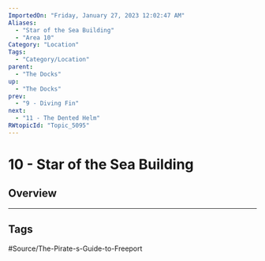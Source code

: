 ```yaml
---
ImportedOn: "Friday, January 27, 2023 12:02:47 AM"
Aliases:
  - "Star of the Sea Building"
  - "Area 10"
Category: "Location"
Tags:
  - "Category/Location"
parent:
  - "The Docks"
up:
  - "The Docks"
prev:
  - "9 - Diving Fin"
next:
  - "11 - The Dented Helm"
RWtopicId: "Topic_5095"
---
```

# 10 - Star of the Sea Building
## Overview

---
## Tags
#Source/The-Pirate-s-Guide-to-Freeport

